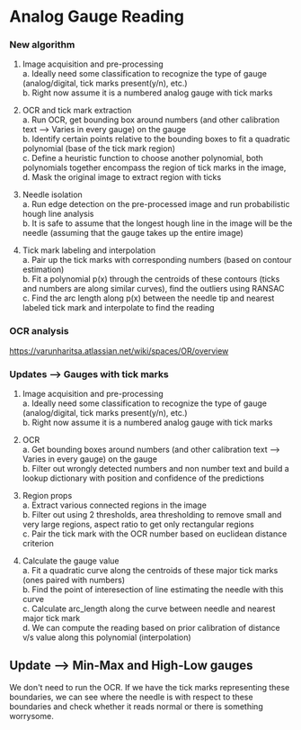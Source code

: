 # Analog Gauge Reading

### New algorithm

1) Image acquisition and pre-processing 
   <br /> a. Ideally need some classification to recognize the type of gauge (analog/digital, tick marks present(y/n), etc.)
   <br /> b. Right now assume it is a numbered analog gauge with tick marks 
   
2) OCR and tick mark extraction
   <br /> a. Run OCR, get bounding box around numbers (and other calibration text --> Varies in every gauge) on the gauge
   <br /> b. Identify certain points relative to the bounding boxes to fit a quadratic polynomial (base of the tick mark region)
   <br /> c. Define a heuristic function to choose another polynomial, both polynomials together encompass the region of tick marks in the image, 
   <br /> d. Mask the original image to extract region with ticks

3) Needle isolation
   <br /> a. Run edge detection on the pre-processed image and run probabilistic hough line analysis
   <br /> b. It is safe to assume that the longest hough line in the image will be the needle (assuming that the gauge takes up the entire image)
 
4) Tick mark labeling and interpolation
   <br /> a. Pair up the tick marks with corresponding numbers (based on contour estimation)
   <br /> b. Fit a polynomial p(x) through the centroids of these contours (ticks and numbers are along similar curves), find the outliers using RANSAC
   <br /> c. Find the arc length along p(x) between the needle tip and nearest labeled tick mark and interpolate to find the reading 
   
### OCR analysis
https://varunharitsa.atlassian.net/wiki/spaces/OR/overview

### Updates --> Gauges with tick marks

1) Image acquisition and pre-processing 
   <br /> a. Ideally need some classification to recognize the type of gauge (analog/digital, tick marks present(y/n), etc.)
   <br /> b. Right now assume it is a numbered analog gauge with tick marks
   
2) OCR
   <br /> a. Get bounding boxes around numbers (and other calibration text --> Varies in every gauge) on the gauge
   <br /> b. Filter out wrongly detected numbers and non number text and build a lookup dictionary with position and confidence of the predictions

3) Region props
   <br /> a. Extract various connected regions in the image
   <br /> b. Filter out using 2 thresholds, area thresholding to remove small and very large regions, aspect ratio to get only rectangular regions
   <br /> c. Pair the tick mark with the OCR number based on euclidean distance criterion

4) Calculate the gauge value
   <br /> a. Fit a quadratic curve along the centroids of these major tick marks (ones paired with numbers)
   <br /> b. Find the point of interesection of line estimating the needle with this curve
   <br /> c. Calculate arc_length along the curve between needle and nearest major tick mark
   <br /> d. We can compute the reading based on prior calibration of distance v/s value along this polynomial (interpolation)
   
## Update --> Min-Max and High-Low gauges
We don't need to run the OCR. If we have the tick marks representing these boundaries, we can see where the needle is with respect to these boundaries and check whether it reads normal or there is something worrysome. 
